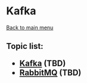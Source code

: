 <H1>Kafka</h1>

[Back to main menu](../../README.md)

<h2>

Topic list:

* [Kafka](education/Kafka.md) (TBD)
* [RabbitMQ](education/RabbitMQ.md) (TBD)

</h2>